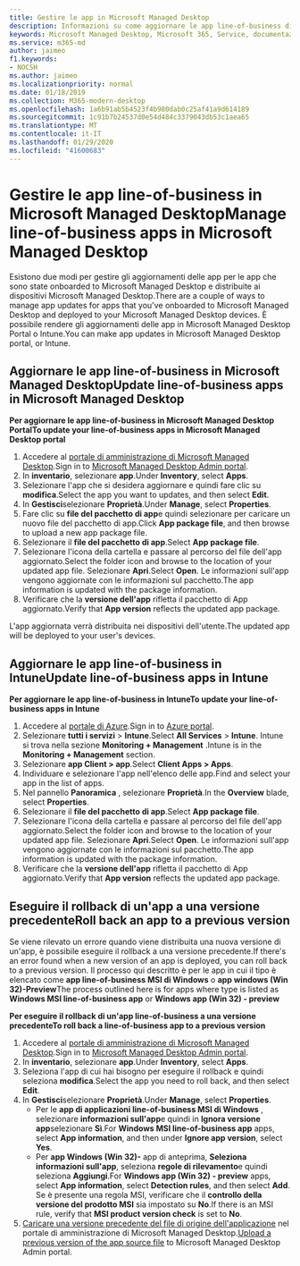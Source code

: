```yaml
---
title: Gestire le app in Microsoft Managed Desktop
description: Informazioni su come aggiornare le app line-of-business distribuite ai dispositivi Microsoft Managed Desktop
keywords: Microsoft Managed Desktop, Microsoft 365, Service, documentazione
ms.service: m365-md
author: jaimeo
f1.keywords:
- NOCSH
ms.author: jaimeo
ms.localizationpriority: normal
ms.date: 01/18/2019
ms.collection: M365-modern-desktop
ms.openlocfilehash: 1a6b91ab5b4523f4b980dab0c25af41a9d614189
ms.sourcegitcommit: 1c91b7b24537d0e54d484c3379043db53c1aea65
ms.translationtype: MT
ms.contentlocale: it-IT
ms.lasthandoff: 01/29/2020
ms.locfileid: "41600683"
---
```

# <a name="manage-line-of-business-apps-in-microsoft-managed-desktop"></a><span data-ttu-id="62b0d-104">Gestire le app line-of-business in Microsoft Managed Desktop</span><span class="sxs-lookup"><span data-stu-id="62b0d-104">Manage line-of-business apps in Microsoft Managed Desktop</span></span>

<!--Application management -->

<span data-ttu-id="62b0d-105">Esistono due modi per gestire gli aggiornamenti delle app per le app che sono state onboarded to Microsoft Managed Desktop e distribuite ai dispositivi Microsoft Managed Desktop.</span><span class="sxs-lookup"><span data-stu-id="62b0d-105">There are a couple of ways to manage app updates for apps that you've onboarded to Microsoft Managed Desktop and deployed to your Microsoft Managed Desktop devices.</span></span> <span data-ttu-id="62b0d-106">È possibile rendere gli aggiornamenti delle app in Microsoft Managed Desktop Portal o Intune.</span><span class="sxs-lookup"><span data-stu-id="62b0d-106">You can make app updates in Microsoft Managed Desktop portal, or Intune.</span></span> 

<span id="update-app-mmd" />

## <a name="update-line-of-business-apps-in-microsoft-managed-desktop"></a><span data-ttu-id="62b0d-107">Aggiornare le app line-of-business in Microsoft Managed Desktop</span><span class="sxs-lookup"><span data-stu-id="62b0d-107">Update line-of-business apps in Microsoft Managed Desktop</span></span>

<span data-ttu-id="62b0d-108">**Per aggiornare le app line-of-business in Microsoft Managed Desktop Portal**</span><span class="sxs-lookup"><span data-stu-id="62b0d-108">**To update your line-of-business apps in Microsoft Managed Desktop portal**</span></span>
1. <span data-ttu-id="62b0d-109">Accedere al [portale di amministrazione di Microsoft Managed Desktop](https://aka.ms/mmdportal).</span><span class="sxs-lookup"><span data-stu-id="62b0d-109">Sign in to [Microsoft Managed Desktop Admin portal](https://aka.ms/mmdportal).</span></span>
2. <span data-ttu-id="62b0d-110">In **inventario**, selezionare **app**.</span><span class="sxs-lookup"><span data-stu-id="62b0d-110">Under **Inventory**, select **Apps**.</span></span>  
3. <span data-ttu-id="62b0d-111">Selezionare l'app che si desidera aggiornare e quindi fare clic su **modifica**.</span><span class="sxs-lookup"><span data-stu-id="62b0d-111">Select the app you want to updates, and then select **Edit**.</span></span>
4. <span data-ttu-id="62b0d-112">In **Gestisci**selezionare **Proprietà**.</span><span class="sxs-lookup"><span data-stu-id="62b0d-112">Under **Manage**, select **Properties**.</span></span> 
5. <span data-ttu-id="62b0d-113">Fare clic su **file del pacchetto di app**e quindi selezionare per caricare un nuovo file del pacchetto di app.</span><span class="sxs-lookup"><span data-stu-id="62b0d-113">Click **App package file**, and then browse to upload a new app package file.</span></span>
6. <span data-ttu-id="62b0d-114">Selezionare il **file del pacchetto di app**.</span><span class="sxs-lookup"><span data-stu-id="62b0d-114">Select **App package file**.</span></span>
7. <span data-ttu-id="62b0d-115">Selezionare l'icona della cartella e passare al percorso del file dell'app aggiornato.</span><span class="sxs-lookup"><span data-stu-id="62b0d-115">Select the folder icon and browse to the location of your updated app file.</span></span> <span data-ttu-id="62b0d-116">Selezionare **Apri**.</span><span class="sxs-lookup"><span data-stu-id="62b0d-116">Select **Open**.</span></span> <span data-ttu-id="62b0d-117">Le informazioni sull'app vengono aggiornate con le informazioni sul pacchetto.</span><span class="sxs-lookup"><span data-stu-id="62b0d-117">The app information is updated with the package information.</span></span>
8. <span data-ttu-id="62b0d-118">Verificare che la **versione dell'app** rifletta il pacchetto di App aggiornato.</span><span class="sxs-lookup"><span data-stu-id="62b0d-118">Verify that **App version** reflects the updated app package.</span></span> 

<span data-ttu-id="62b0d-119">L'app aggiornata verrà distribuita nei dispositivi dell'utente.</span><span class="sxs-lookup"><span data-stu-id="62b0d-119">The updated app will be deployed to your user's devices.</span></span>

<span id="update-app-intune" />

## <a name="update-line-of-business-apps-in-intune"></a><span data-ttu-id="62b0d-120">Aggiornare le app line-of-business in Intune</span><span class="sxs-lookup"><span data-stu-id="62b0d-120">Update line-of-business apps in Intune</span></span>

<span data-ttu-id="62b0d-121">**Per aggiornare le app line-of-business in Intune**</span><span class="sxs-lookup"><span data-stu-id="62b0d-121">**To update your line-of-business apps in Intune**</span></span>
1. <span data-ttu-id="62b0d-122">Accedere al [portale di Azure](https://portal.azure.com).</span><span class="sxs-lookup"><span data-stu-id="62b0d-122">Sign in to [Azure portal](https://portal.azure.com).</span></span>
2. <span data-ttu-id="62b0d-123">Selezionare **tutti i servizi** > **Intune**.</span><span class="sxs-lookup"><span data-stu-id="62b0d-123">Select **All Services** > **Intune**.</span></span> <span data-ttu-id="62b0d-124">Intune si trova nella sezione **Monitoring + Management** .</span><span class="sxs-lookup"><span data-stu-id="62b0d-124">Intune is in the **Monitoring + Management** section.</span></span>
3. <span data-ttu-id="62b0d-125">Selezionare **app Client > app**.</span><span class="sxs-lookup"><span data-stu-id="62b0d-125">Select **Client Apps > Apps**.</span></span>
4. <span data-ttu-id="62b0d-126">Individuare e selezionare l'app nell'elenco delle app.</span><span class="sxs-lookup"><span data-stu-id="62b0d-126">Find and select your app in the list of apps.</span></span>
5. <span data-ttu-id="62b0d-127">Nel pannello **Panoramica** , selezionare **Proprietà**.</span><span class="sxs-lookup"><span data-stu-id="62b0d-127">In the **Overview** blade, select **Properties**.</span></span>
6. <span data-ttu-id="62b0d-128">Selezionare il **file del pacchetto di app**.</span><span class="sxs-lookup"><span data-stu-id="62b0d-128">Select **App package file**.</span></span>
7. <span data-ttu-id="62b0d-129">Selezionare l'icona della cartella e passare al percorso del file dell'app aggiornato.</span><span class="sxs-lookup"><span data-stu-id="62b0d-129">Select the folder icon and browse to the location of your updated app file.</span></span> <span data-ttu-id="62b0d-130">Selezionare **Apri**.</span><span class="sxs-lookup"><span data-stu-id="62b0d-130">Select **Open**.</span></span> <span data-ttu-id="62b0d-131">Le informazioni sull'app vengono aggiornate con le informazioni sul pacchetto.</span><span class="sxs-lookup"><span data-stu-id="62b0d-131">The app information is updated with the package information.</span></span>
8. <span data-ttu-id="62b0d-132">Verificare che la **versione dell'app** rifletta il pacchetto di App aggiornato.</span><span class="sxs-lookup"><span data-stu-id="62b0d-132">Verify that **App version** reflects the updated app package.</span></span>

<span id="roll-back-app-mmd" />

## <a name="roll-back-an-app-to-a-previous-version"></a><span data-ttu-id="62b0d-133">Eseguire il rollback di un'app a una versione precedente</span><span class="sxs-lookup"><span data-stu-id="62b0d-133">Roll back an app to a previous version</span></span>

<span data-ttu-id="62b0d-134">Se viene rilevato un errore quando viene distribuita una nuova versione di un'app, è possibile eseguire il rollback a una versione precedente.</span><span class="sxs-lookup"><span data-stu-id="62b0d-134">If there's an error found when a new version of an app is deployed, you can roll back to a previous version.</span></span> <span data-ttu-id="62b0d-135">Il processo qui descritto è per le app in cui il tipo è elencato come **app line-of-business MSI di Windows** o **app windows (Win 32)-Preview**</span><span class="sxs-lookup"><span data-stu-id="62b0d-135">The process outlined here is for apps where type is listed as **Windows MSI line-of-business app** or **Windows app (Win 32) - preview**</span></span>

<span data-ttu-id="62b0d-136">**Per eseguire il rollback di un'app line-of-business a una versione precedente**</span><span class="sxs-lookup"><span data-stu-id="62b0d-136">**To roll back a line-of-business app to a previous version**</span></span>

1. <span data-ttu-id="62b0d-137">Accedere al [portale di amministrazione di Microsoft Managed Desktop](https://aka.ms/mmdportal).</span><span class="sxs-lookup"><span data-stu-id="62b0d-137">Sign in to [Microsoft Managed Desktop Admin portal](https://aka.ms/mmdportal).</span></span>
2. <span data-ttu-id="62b0d-138">In **inventario**, selezionare **app**.</span><span class="sxs-lookup"><span data-stu-id="62b0d-138">Under **Inventory**, select **Apps**.</span></span>  
3. <span data-ttu-id="62b0d-139">Seleziona l'app di cui hai bisogno per eseguire il rollback e quindi seleziona **modifica**.</span><span class="sxs-lookup"><span data-stu-id="62b0d-139">Select the app you need to roll back, and then select **Edit**.</span></span>
4. <span data-ttu-id="62b0d-140">In **Gestisci**selezionare **Proprietà**.</span><span class="sxs-lookup"><span data-stu-id="62b0d-140">Under **Manage**, select **Properties**.</span></span> 
    - <span data-ttu-id="62b0d-141">Per le **app di applicazioni line-of-business MSI di Windows** , selezionare **informazioni sull'app**e quindi in **Ignora versione app**selezionare **Sì**.</span><span class="sxs-lookup"><span data-stu-id="62b0d-141">For **Windows MSI line-of-business app** apps, select **App information**, and then under **Ignore app version**, select **Yes**.</span></span>
    - <span data-ttu-id="62b0d-142">Per **app Windows (Win 32)-** app di anteprima, **Seleziona informazioni sull'app**, seleziona **regole di rilevamento**e quindi seleziona **Aggiungi**.</span><span class="sxs-lookup"><span data-stu-id="62b0d-142">For **Windows app (Win 32) - preview** apps, select **App information**, select **Detection rules**, and then select **Add**.</span></span> 
    <span data-ttu-id="62b0d-143">Se è presente una regola MSI, verificare che il **controllo della versione del prodotto MSI** sia impostato su **No**.</span><span class="sxs-lookup"><span data-stu-id="62b0d-143">If there is an MSI rule, verify that **MSI product version check** is set to **No**.</span></span>
5. <span data-ttu-id="62b0d-144">[Caricare una versione precedente del file di origine dell'applicazione](../get-started/deploy-apps.md) nel portale di amministrazione di Microsoft Managed Desktop.</span><span class="sxs-lookup"><span data-stu-id="62b0d-144">[Upload a previous version of the app source file](../get-started/deploy-apps.md) to Microsoft Managed Desktop Admin portal.</span></span>  

